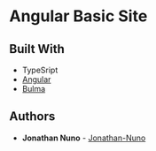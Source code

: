<h1> Angular Basic Site</h1>

## Built With

- TypeSript
- [Angular](https://angular.io/)
- [Bulma](https://bulma.io/)

## Authors

- **Jonathan Nuno** - [Jonathan-Nuno](https://github.com/Jonathan-Nuno)